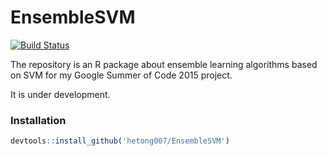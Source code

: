 # EnsembleSVM

[![Build Status](https://travis-ci.org/hetong007/EnsembleSVM.png)](https://travis-ci.org/hetong007/EnsembleSVM)

The repository is an R package about ensemble learning algorithms based on SVM for my Google Summer of Code 2015 project.

It is under development.

### Installation

```r
devtools::install_github('hetong007/EnsembleSVM')
```
